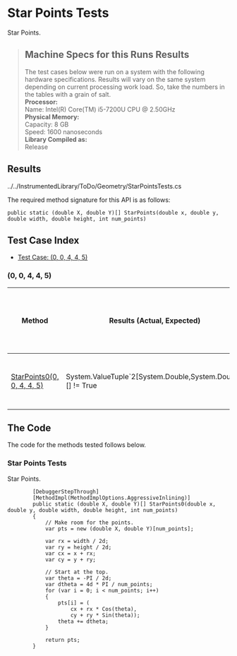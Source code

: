 # Star Points Tests

Star Points.

> ## Machine Specs for this Runs Results
> The test cases below were run on a system with the following hardware specifications. Results will vary on the same system depending on current processing work load. So, take the numbers in the tables with a grain of salt.  
> **Processor:**  
> Name: Intel(R) Core(TM) i5-7200U CPU @ 2.50GHz  
  > **Physical Memory:**  
> Capacity: 8 GB  
> Speed: 1600 nanoseconds  
  > **Library Compiled as:**  
> Release  

## Results

../../InstrumentedLibrary/ToDo/Geometry/StarPointsTests.cs

The required method signature for this API is as follows:

```CSharp
public static (double X, double Y)[] StarPoints(double x, double y, double width, double height, int num_points)
```

## Test Case Index

- [Test Case: (0, 0, 4, 4, 5)](#0,-0,-4,-4,-5)

### (0, 0, 4, 4, 5)

| Method | Results (Actual, Expected) | Time (Trials, Elapsed time, Average running time) | Notes |
|---|---|---|---|
| [StarPoints0(0, 0, 4, 4, 5)](#Star-Points-Tests) | System.ValueTuple`2[System.Double,System.Double][] != True | 10000 in 19 ms. 0.0019 ms. average |  |

## The Code

The code for the methods tested follows below.

### Star Points Tests

Star Points.  

```CSharp
        [DebuggerStepThrough]
        [MethodImpl(MethodImplOptions.AggressiveInlining)]
        public static (double X, double Y)[] StarPoints0(double x, double y, double width, double height, int num_points)
        {
            // Make room for the points.
            var pts = new (double X, double Y)[num_points];

            var rx = width / 2d;
            var ry = height / 2d;
            var cx = x + rx;
            var cy = y + ry;

            // Start at the top.
            var theta = -PI / 2d;
            var dtheta = 4d * PI / num_points;
            for (var i = 0; i < num_points; i++)
            {
                pts[i] = (
                    cx + rx * Cos(theta),
                    cy + ry * Sin(theta));
                theta += dtheta;
            }

            return pts;
        }
```

